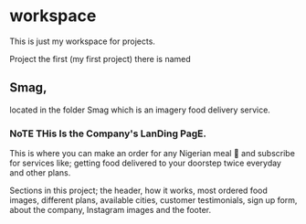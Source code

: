 # workspace
This is just my workspace for projects.

Project the first (my first project) there is named 
## Smag, 
located in the folder Smag which is an imagery food delivery service.
### NoTE THis Is the Company's LanDing PagE.

This is where you can make an order for any Nigerian meal 🍛 and subscribe 
for services like; getting food delivered to your doorstep twice everyday and other plans.

Sections in this project; the header, how it works, most ordered food images, different plans, available cities, customer testimonials, sign up form, about the company, Instagram images and the footer.
